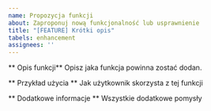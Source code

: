 ```yaml
---
name: Propozycja funkcji
about: Zaproponuj nową funkcjonalność lub usprawnienie
title: "[FEATURE] Krótki opis"
tabels: enhancement
assignees: ''
---
```


** Opis funkcji**
Opisz jaka funkcja powinna zostać dodan.

** Przykład użycia **
Jak użytkownik skorzysta z tej funkcji

** Dodatkowe informacje **
Wszystkie dodatkowe pomysły

